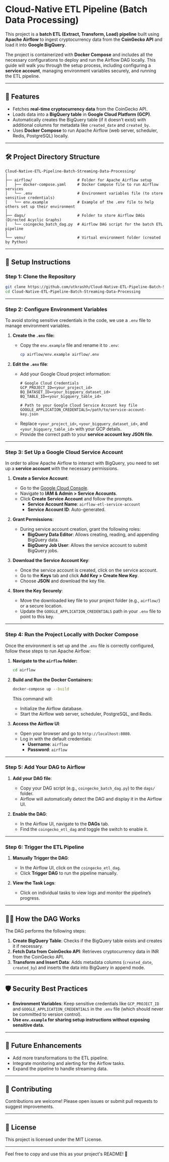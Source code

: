 # Cloud-Native ETL Pipeline (Batch Data Processing)

This project is a **batch ETL (Extract, Transform, Load) pipeline** built using **Apache Airflow** to ingest cryptocurrency data from the **CoinGecko API** and load it into **Google BigQuery**.

The project is containerized with **Docker Compose** and includes all the necessary configurations to deploy and run the Airflow DAG locally. This guide will walk you through the setup process, including configuring a **service account**, managing environment variables securely, and running the ETL pipeline.

---

## 🚀 Features
- Fetches **real-time cryptocurrency data** from the CoinGecko API.
- Loads data into a **BigQuery table** in **Google Cloud Platform (GCP)**.
- Automatically creates the BigQuery table (if it doesn’t exist) with additional columns for metadata like `created_date` and `created_by`.
- Uses **Docker Compose** to run Apache Airflow (web server, scheduler, Redis, PostgreSQL) locally.

---

## 🛠 Project Directory Structure

```
Cloud-Native-ETL-Pipeline-Batch-Streaming-Data-Processing/
│
├── airflow/                    # Folder for Apache Airflow setup
│   ├── docker-compose.yaml     # Docker Compose file to run Airflow services
│   └── .env                    # Environment variables file (to store sensitive credentials)
│   └── env.example             # Example of the .env file to help others set up their environment
│
├── dags/                       # Folder to store Airflow DAGs (Directed Acyclic Graphs)
│   └── coingecko_batch_dag.py  # Airflow DAG script for the batch ETL pipeline
│
└── venv/                       # Virtual environment folder (created by Python)
```

---

## 🔧 Setup Instructions

### Step 1: Clone the Repository
```bash
git clone https://github.com/utkrashh/Cloud-Native-ETL-Pipeline-Batch-Streaming-Data-Processing.git
cd Cloud-Native-ETL-Pipeline-Batch-Streaming-Data-Processing
```

---

### Step 2: Configure Environment Variables

To avoid storing sensitive credentials in the code, we use a `.env` file to manage environment variables.

1. **Create the `.env` file:**
   - Copy the `env.example` file and rename it to `.env`:
     ```bash
     cp airflow/env.example airflow/.env
     ```

2. **Edit the `.env` file**:
   - Add your Google Cloud project information:
     ```
     # Google Cloud Credentials
     GCP_PROJECT_ID=<your_project_id>
     BQ_DATASET_ID=<your_bigquery_dataset_id>
     BQ_TABLE_ID=<your_bigquery_table_id>

     # Path to your Google Cloud Service Account key file
     GOOGLE_APPLICATION_CREDENTIALS=/path/to/service-account-key.json
     ```
   - Replace `<your_project_id>`, `<your_bigquery_dataset_id>`, and `<your_bigquery_table_id>` with your GCP details.
   - Provide the correct path to your **service account key JSON file**.

---

### Step 3: Set Up a Google Cloud Service Account

In order to allow Apache Airflow to interact with BigQuery, you need to set up a **service account** with the necessary permissions.

1. **Create a Service Account**:
   - Go to the [Google Cloud Console](https://console.cloud.google.com/).
   - Navigate to **IAM & Admin > Service Accounts**.
   - Click **Create Service Account** and follow the prompts.
     - **Service Account Name**: `airflow-etl-service-account`
     - **Service Account ID**: Auto-generated.

2. **Grant Permissions**:
   - During service account creation, grant the following roles:
     - **BigQuery Data Editor**: Allows creating, reading, and appending BigQuery data.
     - **BigQuery Job User**: Allows the service account to submit BigQuery jobs.

3. **Download the Service Account Key**:
   - Once the service account is created, click on the service account.
   - Go to the **Keys** tab and click **Add Key > Create New Key**.
   - Choose **JSON** and download the key file.

4. **Store the Key Securely**:
   - Move the downloaded key file to your project folder (e.g., `airflow/`) or a secure location.
   - Update the `GOOGLE_APPLICATION_CREDENTIALS` path in your `.env` file to point to this key.

---

### Step 4: Run the Project Locally with Docker Compose

Once the environment is set up and the `.env` file is correctly configured, follow these steps to run Apache Airflow:

1. **Navigate to the `airflow` folder:**
   ```bash
   cd airflow
   ```

2. **Build and Run the Docker Containers:**
   ```bash
   docker-compose up --build
   ```

   This command will:
   - Initialize the Airflow database.
   - Start the Airflow web server, scheduler, PostgreSQL, and Redis.

3. **Access the Airflow UI**:
   - Open your browser and go to `http://localhost:8080`.
   - Log in with the default credentials:
     - **Username**: `airflow`
     - **Password**: `airflow`

---

### Step 5: Add Your DAG to Airflow

1. **Add your DAG file**:
   - Copy your DAG script (e.g., `coingecko_batch_dag.py`) to the `dags/` folder.
   - Airflow will automatically detect the DAG and display it in the Airflow UI.

2. **Enable the DAG**:
   - In the Airflow UI, navigate to the **DAGs** tab.
   - Find the `coingecko_etl_dag` and toggle the switch to enable it.

---

### Step 6: Trigger the ETL Pipeline

1. **Manually Trigger the DAG**:
   - In the Airflow UI, click on the `coingecko_etl_dag`.
   - Click **Trigger DAG** to run the pipeline manually.

2. **View the Task Logs**:
   - Click on individual tasks to view logs and monitor the pipeline’s progress.

---

## 🧑‍💻 How the DAG Works

The DAG performs the following steps:
1. **Create BigQuery Table**: Checks if the BigQuery table exists and creates it if necessary.
2. **Fetch Data from CoinGecko API**: Retrieves cryptocurrency data in INR from the CoinGecko API.
3. **Transform and Insert Data**: Adds metadata columns (`created_date`, `created_by`) and inserts the data into BigQuery in append mode.

---

## 🛡 Security Best Practices
- **Environment Variables**: Keep sensitive credentials like `GCP_PROJECT_ID` and `GOOGLE_APPLICATION_CREDENTIALS` in the `.env` file (which should never be committed to version control).
- **Use `env.example` for sharing setup instructions without exposing sensitive data.**

---

## 🎯 Future Enhancements
- Add more transformations to the ETL pipeline.
- Integrate monitoring and alerting for the Airflow tasks.
- Expand the pipeline to handle streaming data.

---

## 🤝 Contributing
Contributions are welcome! Please open issues or submit pull requests to suggest improvements.

---

## 📝 License
This project is licensed under the MIT License.

---

Feel free to copy and use this as your project's README! 🎯